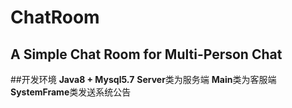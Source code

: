 # ChatRoom
A Simple Chat Room for Multi-Person Chat
----
##开发环境
  **Java8 + Mysql5.7**
**Server**类为服务端
**Main**类为客服端
**SystemFrame**类发送系统公告
